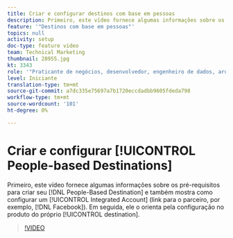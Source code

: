 ```yaml
---
title: Criar e configurar destinos com base em pessoas
description: Primeiro, este vídeo fornece algumas informações sobre os pré-requisitos para criar seu Destino com base em pessoas e também mostra como configurar uma Conta integrada (link para o parceiro, por exemplo, Facebook). Em seguida, ele o orienta pela configuração no produto do próprio destino.
feature: '"Destinos com base em pessoas"'
topics: null
activity: setup
doc-type: feature video
team: Technical Marketing
thumbnail: 28955.jpg
kt: 3343
role: '"Praticante de negócios, desenvolvedor, engenheiro de dados, arquiteto, arquiteto de dados, administrador, líder"'
level: Iniciante
translation-type: tm+mt
source-git-commit: a7dc335e75697a7b1720eccdadbb9605fdeda798
workflow-type: tm+mt
source-wordcount: '101'
ht-degree: 0%

---
```



# Criar e configurar [!UICONTROL People-based Destinations]

Primeiro, este vídeo fornece algumas informações sobre os pré-requisitos para criar seu [!DNL People-Based Destination] e também mostra como configurar um [!UICONTROL Integrated Account] (link para o parceiro, por exemplo, [!DNL Facebook]). Em seguida, ele o orienta pela configuração no produto do próprio [!UICONTROL destination].

>[!VIDEO](https://video.tv.adobe.com/v/28955/?quality=12)
